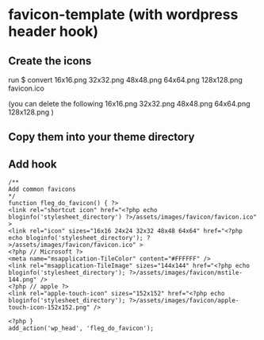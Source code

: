 # favicon-template (with wordpress header hook)

## Create the icons

run 
    $ convert 16x16.png 32x32.png 48x48.png 64x64.png 128x128.png favicon.ico

(you can delete the following 16x16.png 32x32.png 48x48.png 64x64.png 128x128.png )

## Copy them into your theme directory 


## Add hook

    /**
    Add common favicons 
    */
    function fleg_do_favicon() { ?>
    <link rel="shortcut icon" href="<?php echo bloginfo('stylesheet_directory') ?>/assets/images/favicon/favicon.ico" >
    <link rel="icon" sizes="16x16 24x24 32x32 48x48 64x64" href="<?php echo bloginfo('stylesheet_directory'); ?>/assets/images/favicon/favicon.ico" >
    <?php // Microsoft ?>
    <meta name="msapplication-TileColor" content="#FFFFFF" />
    <link rel="msapplication-TileImage" sizes="144x144" href="<?php echo bloginfo('stylesheet_directory'); ?>/assets/images/favicon/mstile-144.png" />
    <?php // apple ?>
    <link rel="apple-touch-icon" sizes="152x152" href="<?php echo bloginfo('stylesheet_directory'); ?>/assets/images/favicon/apple-touch-icon-152x152.png" />

    <?php }
    add_action('wp_head', 'fleg_do_favicon');
